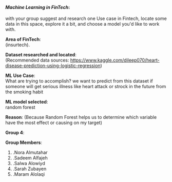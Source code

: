 
#### *Machine Learning in FinTech*:  
with your group suggest and research one Use case in Fintech, locate some data in this space, explore it a bit, and choose a model you'd like to work with.

**Area of FinTech**:  
(insurtech). 

**Dataset researched and located**:  
(Recommended data sources: https://www.kaggle.com/dileep070/heart-disease-prediction-using-logistic-regression) 

**ML Use Case**:  
What are trying to accomplish? we want to predict from this dataset if someone will get serious illness like heart attack or strock in the future from the smoking habit 

**ML model selected**:  
random forest

**Reason**: 
(Because Random Forest helps us to determine which variable have the most effect or causing on my target)

**Group 4**: 

**Group Members**: 
1. .Nora Almutahar
2. .Sadeem Alfajeh
3. .Salwa Alowiyd
4. .Sarah Zubayen
5. .Maram Alolaqi
